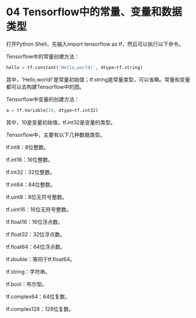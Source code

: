 # 04 Tensorflow中的常量、变量和数据类型

打开Python Shell，先输入import tensorflow as tf，然后可以执行以下命令。

Tensorflow中的常量创建方法：

```python
hello = tf.constant('Hello,world!', dtype=tf.string)
```

其中，'Hello,world!'是常量初始值；tf.string是常量类型，可以省略。常量和变量都可以去构建Tensorflow中的图。

Tensorflow中变量的创建方法：

```python
a = tf.Variable(10, dtype=tf.int32)
```

其中，10是变量初始值，tf.int32是变量的类型。

Tensorflow中，主要有以下几种数据类型。

tf.int8：8位整数。

tf.int16：16位整数。

tf.int32：32位整数。

tf.int64：64位整数。

tf.uint8：8位无符号整数。

tf.uint16：16位无符号整数。

tf.float16：16位浮点数。

tf.float32：32位浮点数。

tf.float64：64位浮点数。

tf.double：等同于tf.float64。

tf.string：字符串。

tf.bool：布尔型。

tf.complex64：64位复数。

tf.complex128：128位复数。